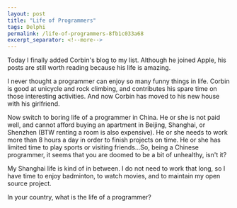 ```yaml
---
layout: post
title: "Life of Programmers"
tags: Delphi
permalink: /life-of-programmers-8fb1c033a68
excerpt_separator: <!--more-->
---
```

Today I finally added Corbin's blog to my list. Although he joined Apple, his posts are still worth reading because his life is amazing.
<!--more-->

I never thought a programmer can enjoy so many funny things in life. Corbin is good at unicycle and rock climbing, and contributes his spare time on those interesting activities. And now Corbin has moved to his new house with his girlfriend.

Now switch to boring life of a programmer in China. He or she is not paid well, and cannot afford buying an apartment in Beijing, Shanghai, or Shenzhen (BTW renting a room is also expensive). He or she needs to work more than 8 hours a day in order to finish projects on time. He or she has limited time to play sports or visiting friends…So, being a Chinese programmer, it seems that you are doomed to be a bit of unhealthy, isn't it?

My Shanghai life is kind of in between. I do not need to work that long, so I have time to enjoy badminton, to watch movies, and to maintain my open source project.

In your country, what is the life of a programmer?
